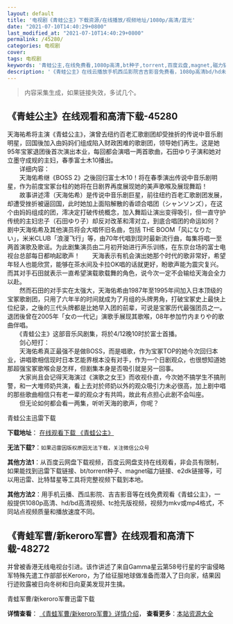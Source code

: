 ```yaml
---
layout: default
title: '电视剧《青蛙公主》下载资源/在线播放/视频地址/1080p/高清/蓝光'
date: "2021-07-10T14:40:29+0800"
last_modified_at: "2021-07-10T14:40:29+0800"
permalink: /45280/
categories: 电视剧
cover:
tags: 电视剧
keywords: '青蛙公主,在线免费看,1080p高清,bt种子,torrent,百度云盘,magnet,磁力链,迅雷下载资源'
description: '《青蛙公主》在线云播放手机西瓜影院吉吉影音免费看，1080p高清bd/hd未删减完整版和tc抢先枪版，mkv/mp4格式，附带bt/torrent种子、magnet/磁力链、百度云盘、网盘资源迅雷下载链接'
---
```


>内容采集生成，如果链接失效，多试几个。


## 《青蛙公主》在线观看和高清下载-45280

天海祐希将主演《青蛙公主》，演曾去纽约百老汇歌剧团却受挫折的传说中音乐剧明星，回国後加入由妈妈们组成陷入财政困难的歌剧团，领导她们再生。这是她95年宝冢退团後首次演出本业，每回都会演唱一两首歌曲，石田ゆり子演和她对立墨守成规的主妇，春季富士木10播出。<br />　　详细内容：<br />　　天海佑希继《BOSS 2》之後回归富士木10！将在春季演出传说中音乐剧明星，作为前度宝冢台柱的她将在日剧界再度展现她的美声歌喉及展现舞蹈！<br />　　故事讲述澪（天海佑希）是传说中音乐剧巨星，前往纽约百老汇歌剧团发展，却遭受挫折被逼回国，此时她加上面陷解散的香颂合唱团（シャンソンズ），在这个由妈妈组成的团，澪决定打破传统概念，加入舞蹈让演出变得吸引，但一直守护传统的主妇忠子（石田ゆり子）却反对改革和澪对立，到底合唱团的命运如何？　　剧中天海佑希及其他演员将会大唱怀旧名曲，包括 THE BOOM「风になりたい」，米米CLUB「浪漫飞行」等，由70年代唱到现时最新流行曲，每集将唱一至两首演歌及歌谣。为此剧集演员由二月初开始进行声乐训练，在东京台场的富士电视台总部每日都响起歌声！　　天海表示有机会演出她那个时代的歌非常好，希望年轻人也能欣赏，能够在茶水间及卡拉OK唱的话就更好，盼歌声能为震灾复兴。而其对手石田就表示一直希望演载歌载舞的角色，说今次一定不会输给天海会全力以赴。<br />　　然而石田的对手实在太强大，天海佑希由1987年至1995年间加入日本顶级的宝冢歌剧团，只用了六年半的时间就成为了月组的头牌男角，打破宝冢史上最快上位纪录，之後的三代头牌都是比她早入团的前辈，可说是宝冢历代最强团员之一。退团後曾在2005年「女の一代记」演歌手展现其歌喉，08年参加竹内まりや的歌曲伴唱。<br />　　《青蛙公主》这部音乐风剧集，将於4/12晚10时於富士首播。<br />　　剑心短打：<br />　　天海佑希真正最强不是做BOSS，而是唱歌，作为宝冢TOP的她今次回归本业，讲唱歌相信现时日本艺能界根本没有对手，作为一个日剧观众，也很想知道她那超强宝冢歌喉会是怎样，但剧集本身是否吸引就是另一回事。<br />　　大家尚且会记得天海演过《演歌之女王》而收视仆直，今次她不搞学生不搞刑警，和一大堆师奶共演，看上去对於师奶以外的观众吸引力未必很高，加上剧中唱的那些歌曲相信只有老一辈的观众才有共鸣，故此有点担心此剧不会叫座。<br />　　但无论如何都会看一两集，听听天海的歌声，你呢？


青蛙公主迅雷下载

**下载地址**： [在线观看下载 《青蛙公主》](https://www.993dy.com//vod-detail-id-6815.html) 


**无法下载?**：`如果迅雷因版权原因无法下载，关注微信公众号 `

**其他方法1**：从百度云网盘下载视频，百度云网盘支持在线观看，非会员有限制，如果能找到迅雷下载链接、bt/torrent种子、magnet磁力链接、e2dk链接等，可以用迅雷、比特彗星等工具将完整视频下载到本地。

**其他方法2**：用手机云播、西瓜影院、吉吉影音等在线免费观看《青蛙公主》，一般提供1080p高清、hd/bd高清视频、tc抢先版视频，视频为mkv或mp4格式，不同站点视频质量和播放速度不同。


## 《青蛙军曹/新keroro军曹》在线观看和高清下载-48272

并曾被香港无线电视台引进。该作讲述了来自Gamma星云第58号行星的宇宙侵略军特殊先遣工作部部长Keroro，为了给征服地球做准备而潜入了日向家，结果因行迹败露被日向冬树和日向夏美发现并生擒。</p>


青蛙军曹/新keroro军曹迅雷下载

**详情查看**： [《青蛙军曹/新keroro军曹》详情介绍](/movie/48272/)， **查看更多**：[本站资源大全](/movie/t/all/)

